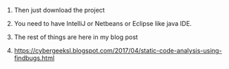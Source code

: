 1. Then just download the project

2. You need to have IntelliJ or Netbeans or Eclipse like java IDE.

3. The rest of things are here in my blog post
4. https://cybergeeksl.blogspot.com/2017/04/static-code-analysis-using-findbugs.html
